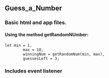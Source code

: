## Guess_a_Number
### Basic html and app files.
#### Using the method getRandomNUmber:

```
let min = 1,
		max = 10,
		winningNum = getRandomNum(min, max),
		guessesLeft = 3;
```

### Includes event listener

